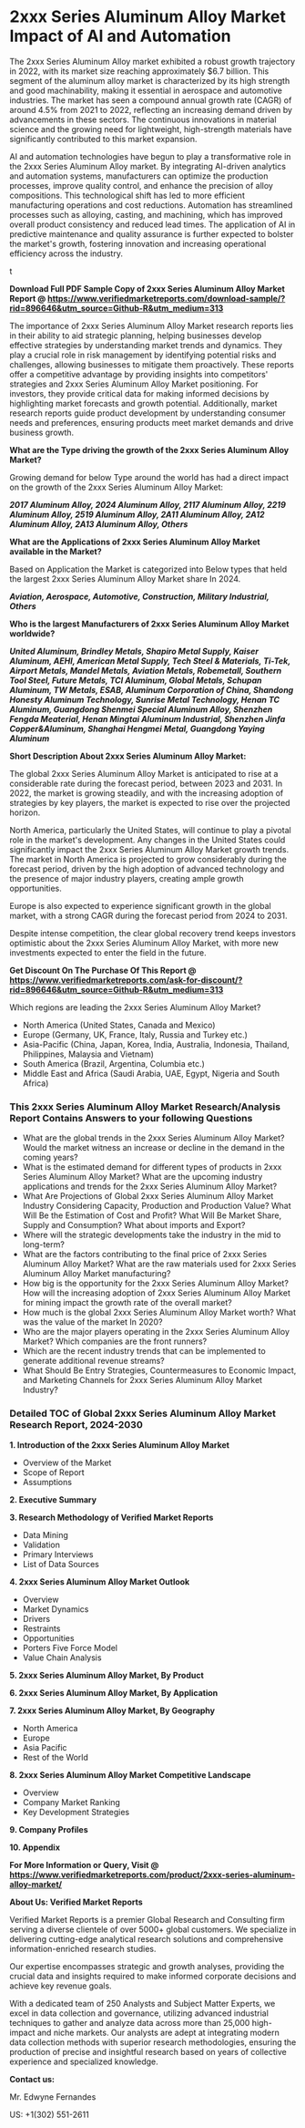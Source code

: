 <meta name="title" content="Global 2xxx Series Aluminum Alloy Market Impact of AI and Automation"><meta name="description" content="The 2xxx Series Aluminum Alloy market exhibited a robust growth trajectory in 2022, with its market size reaching approximately $6.7 billion. This segment of the alumi"><meta name="title" content="2xxx Series Aluminum Alloy Market Size, Share, Scope, Trends, Growth, Opportunities, Analysis, Forecast"><h1>2xxx Series Aluminum Alloy Market Impact of AI and Automation</h1><p>The 2xxx Series Aluminum Alloy market exhibited a robust growth trajectory in 2022, with its market size reaching approximately $6.7 billion. This segment of the aluminum alloy market is characterized by its high strength and good machinability, making it essential in aerospace and automotive industries. The market has seen a compound annual growth rate (CAGR) of around 4.5% from 2021 to 2022, reflecting an increasing demand driven by advancements in these sectors. The continuous innovations in material science and the growing need for lightweight, high-strength materials have significantly contributed to this market expansion.</p><p>AI and automation technologies have begun to play a transformative role in the 2xxx Series Aluminum Alloy market. By integrating AI-driven analytics and automation systems, manufacturers can optimize the production processes, improve quality control, and enhance the precision of alloy compositions. This technological shift has led to more efficient manufacturing operations and cost reductions. Automation has streamlined processes such as alloying, casting, and machining, which has improved overall product consistency and reduced lead times. The application of AI in predictive maintenance and quality assurance is further expected to bolster the market's growth, fostering innovation and increasing operational efficiency across the industry.</p>t</p><p id="" class=""><strong>Download Full PDF Sample Copy of 2xxx Series Aluminum Alloy Market Report @ <a href="https://www.verifiedmarketreports.com/download-sample/?rid=896646&utm_source=Github-R&utm_medium=313" target="_blank">https://www.verifiedmarketreports.com/download-sample/?rid=896646&utm_source=Github-R&utm_medium=313</a></strong></p><p>The importance of&nbsp;2xxx Series Aluminum Alloy Market research reports lies in their ability to aid strategic planning, helping businesses develop effective strategies by understanding market trends and dynamics. They play a crucial role in risk management by identifying potential risks and challenges, allowing businesses to mitigate them proactively. These reports offer a competitive advantage by providing insights into competitors' strategies and 2xxx Series Aluminum Alloy Market positioning. For investors, they provide critical data for making informed decisions by highlighting market forecasts and growth potential. Additionally, market research reports guide product development by understanding consumer needs and preferences, ensuring products meet market demands and drive business growth.</p><p><strong>What are the&nbsp;Type driving the growth of the 2xxx Series Aluminum Alloy Market?</strong></p><p id="" class="">Growing demand for below Type around the world has had a direct impact on the growth of the 2xxx Series Aluminum Alloy Market:</p><em><strong>2017 Aluminum Alloy, 2024 Aluminum Alloy, 2117 Aluminum Alloy, 2219 Aluminum Alloy, 2519 Aluminum Alloy, 2A11 Aluminum Alloy, 2A12 Aluminum Alloy, 2A13 Aluminum Alloy, Others</strong></em></p><strong>What are the&nbsp;Applications&nbsp;of 2xxx Series Aluminum Alloy Market available in the Market?</strong></p><p id="" class="">Based on Application the Market is categorized into Below types that held the largest 2xxx Series Aluminum Alloy Market share In 2024.</p><em><strong>Aviation, Aerospace, Automotive, Construction, Military Industrial, Others</strong></em></p><strong>Who is the largest Manufacturers of 2xxx Series Aluminum Alloy Market worldwide?</strong></p><p><em><strong>United Aluminum, Brindley Metals, Shapiro Metal Supply, Kaiser Aluminum, AEHI, American Metal Supply, Tech Steel & Materials, Ti-Tek, Airport Metals, Mandel Metals, Aviation Metals, Robemetall, Southern Tool Steel, Future Metals, TCI Aluminum, Global Metals, Schupan Aluminum, TW Metals, ESAB, Aluminum Corporation of China, Shandong Honesty Aluminum Technology, Sunrise Metal Technology, Henan TC Aluminum, Guangdong Shenmei Special Aluminum Alloy, Shenzhen Fengda Meaterial, Henan Mingtai Aluminum Industrial, Shenzhen Jinfa Copper&Aluminum, Shanghai Hengmei Metal, Guangdong Yaying Aluminum</strong></em></p><p id="" class=""><strong>Short Description About 2xxx Series Aluminum Alloy Market:</strong></p><p>The global 2xxx Series Aluminum Alloy Market is anticipated to rise at a considerable rate during the forecast period, between 2023 and 2031. In 2022, the market is growing steadily, and with the increasing adoption of strategies by key players, the market is expected to rise over the projected horizon.</p><p>North America, particularly the United States, will continue to play a pivotal role in the market's development. Any changes in the United States could significantly impact the 2xxx Series Aluminum Alloy Market growth trends. The market in North America is projected to grow considerably during the forecast period, driven by the high adoption of advanced technology and the presence of major industry players, creating ample growth opportunities.</p><p>Europe is also expected to experience significant growth in the global market, with a strong CAGR during the forecast period from 2024 to 2031.</p><p>Despite intense competition, the clear global recovery trend keeps investors optimistic about the 2xxx Series Aluminum Alloy Market, with more new investments expected to enter the field in the future.</p><p id="" class=""><strong>Get Discount On The Purchase Of This Report @ <a href="https://www.verifiedmarketreports.com/ask-for-discount/?rid=896646&utm_source=Github-R&utm_medium=313" target="_blank">https://www.verifiedmarketreports.com/ask-for-discount/?rid=896646&utm_source=Github-R&utm_medium=313</a></strong></p>Which regions are leading the 2xxx Series Aluminum Alloy Market?</p><ul><li>North America (United States, Canada and Mexico)</li><li>Europe (Germany, UK, France, Italy, Russia and Turkey etc.)</li><li>Asia-Pacific (China, Japan, Korea, India, Australia, Indonesia, Thailand, Philippines, Malaysia and Vietnam)</li><li>South America (Brazil, Argentina, Columbia etc.)</li><li>Middle East and Africa (Saudi Arabia, UAE, Egypt, Nigeria and South Africa)</li></ul><h3 id="" class="">This 2xxx Series Aluminum Alloy Market Research/Analysis Report Contains Answers to your following Questions</h3><ul><li>What are the global trends in the 2xxx Series Aluminum Alloy Market? Would the market witness an increase or decline in the demand in the coming years?</li><li>What is the estimated demand for different types of products in 2xxx Series Aluminum Alloy Market? What are the upcoming industry applications and trends for the 2xxx Series Aluminum Alloy Market?</li><li>What Are Projections of Global 2xxx Series Aluminum Alloy Market Industry Considering Capacity, Production and Production Value? What Will Be the Estimation of Cost and Profit? What Will Be Market Share, Supply and Consumption? What about imports and Export?</li><li>Where will the strategic developments take the industry in the mid to long-term?</li><li>What are the factors contributing to the final price of 2xxx Series Aluminum Alloy Market? What are the raw materials used for 2xxx Series Aluminum Alloy Market manufacturing?</li><li>How big is the opportunity for the 2xxx Series Aluminum Alloy Market? How will the increasing adoption of 2xxx Series Aluminum Alloy Market for mining impact the growth rate of the overall market?</li><li>How much is the global 2xxx Series Aluminum Alloy Market worth? What was the value of the market In 2020?</li><li>Who are the major players operating in the 2xxx Series Aluminum Alloy Market? Which companies are the front runners?</li><li>Which are the recent industry trends that can be implemented to generate additional revenue streams?</li><li>What Should Be Entry Strategies, Countermeasures to Economic Impact, and Marketing Channels for 2xxx Series Aluminum Alloy Market Industry?</li></ul><h3 id="" class="">Detailed TOC of Global 2xxx Series Aluminum Alloy Market Research Report, 2024-2030</h3><p id="" class=""><strong>1. Introduction of the 2xxx Series Aluminum Alloy Market</strong></p><ul><li>Overview of the Market</li><li>Scope of Report</li><li>Assumptions</li></ul><p id="" class=""><strong>2. Executive Summary</strong></p><p id="" class=""><strong>3. Research Methodology of Verified Market Reports</strong></p><ul><li>Data Mining</li><li>Validation</li><li>Primary Interviews</li><li>List of Data Sources</li></ul><p id="" class=""><strong>4. 2xxx Series Aluminum Alloy Market Outlook</strong></p><ul><li>Overview</li><li>Market Dynamics</li><li>Drivers</li><li>Restraints</li><li>Opportunities</li><li>Porters Five Force Model</li><li>Value Chain Analysis</li></ul><p id="" class=""><strong>5. 2xxx Series Aluminum Alloy Market, By Product</strong></p><p id="" class=""><strong>6. 2xxx Series Aluminum Alloy Market, By Application</strong></p><p id="" class=""><strong>7. 2xxx Series Aluminum Alloy Market, By Geography</strong></p><ul><li>North America</li><li>Europe</li><li>Asia Pacific</li><li>Rest of the World</li></ul><p id="" class=""><strong>8. 2xxx Series Aluminum Alloy Market Competitive Landscape</strong></p><ul><li>Overview</li><li>Company Market Ranking</li><li>Key Development Strategies</li></ul><p id="" class=""><strong>9. Company Profiles</strong></p><p id="" class=""><strong>10. Appendix</strong></p><p id="" class=""><strong>For More Information or Query, Visit @ <a href="https://www.verifiedmarketreports.com/product/2xxx-series-aluminum-alloy-market/" target="_blank">https://www.verifiedmarketreports.com/product/2xxx-series-aluminum-alloy-market/</a></strong></p><p id="" class=""><strong>About Us: Verified Market Reports</strong></p><p id="" class="">Verified Market Reports is a premier Global Research and Consulting firm serving a diverse clientele of over 5000+ global customers. We specialize in delivering cutting-edge analytical research solutions and comprehensive information-enriched research studies.</p><p id="" class="">Our expertise encompasses strategic and growth analyses, providing the crucial data and insights required to make informed corporate decisions and achieve key revenue goals.</p><p id="" class="">With a dedicated team of 250 Analysts and Subject Matter Experts, we excel in data collection and governance, utilizing advanced industrial techniques to gather and analyze data across more than 25,000 high-impact and niche markets. Our analysts are adept at integrating modern data collection methods with superior research methodologies, ensuring the production of precise and insightful research based on years of collective experience and specialized knowledge.</p><p id="" class=""><strong>Contact us:</strong></p><p id="" class="">Mr. Edwyne Fernandes</p><p id="" class="">US: +1(302) 551-2611</p>